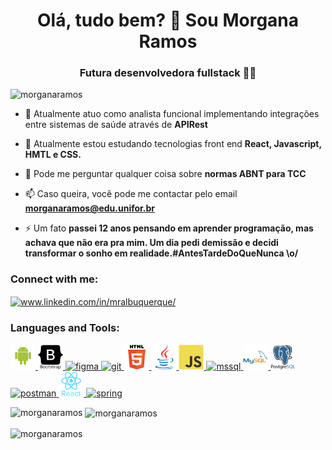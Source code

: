 <h1 align="center"> Olá, tudo bem? 👋 Sou Morgana Ramos</h1>
<h3 align="center">Futura desenvolvedora fullstack 👨‍💻 </h3>

<p align="left"> <img src="https://komarev.com/ghpvc/?username=morganaramos&label=Profile%20views&color=0e75b6&style=flat" alt="morganaramos" /> </p>

- 🔭 Atualmente atuo como analista funcional implementando integrações entre sistemas de saúde através de **APIRest**

- 🌱 Atualmente estou estudando tecnologias front end **React, Javascript, HMTL e CSS.**

- 💬 Pode me perguntar qualquer coisa sobre **normas ABNT para TCC**

- 📫 Caso queira, você pode me contactar pelo email **morganaramos@edu.unifor.br**

- ⚡ Um fato **passei 12 anos pensando em aprender programação, mas achava que não era pra mim. Um dia pedi demissão e decidi transformar o sonho em realidade.#AntesTardeDoQueNunca \o/**

<h3 align="left">Connect with me:</h3>
<p align="left">
<a href="https://linkedin.com/in/www.linkedin.com/in/mralbuquerque/" target="blank"><img align="center" src="https://raw.githubusercontent.com/rahuldkjain/github-profile-readme-generator/master/src/images/icons/Social/linked-in-alt.svg" alt="www.linkedin.com/in/mralbuquerque/" height="30" width="40" /></a>
</p>

<h3 align="left">Languages and Tools:</h3>
<p align="left"> <a href="https://developer.android.com" target="_blank" rel="noreferrer"> <img src="https://raw.githubusercontent.com/devicons/devicon/master/icons/android/android-original-wordmark.svg" alt="android" width="40" height="40"/> </a> <a href="https://getbootstrap.com" target="_blank" rel="noreferrer"> <img src="https://raw.githubusercontent.com/devicons/devicon/master/icons/bootstrap/bootstrap-plain-wordmark.svg" alt="bootstrap" width="40" height="40"/> </a> <a href="https://www.figma.com/" target="_blank" rel="noreferrer"> <img src="https://www.vectorlogo.zone/logos/figma/figma-icon.svg" alt="figma" width="40" height="40"/> </a> <a href="https://git-scm.com/" target="_blank" rel="noreferrer"> <img src="https://www.vectorlogo.zone/logos/git-scm/git-scm-icon.svg" alt="git" width="40" height="40"/> </a> <a href="https://www.w3.org/html/" target="_blank" rel="noreferrer"> <img src="https://raw.githubusercontent.com/devicons/devicon/master/icons/html5/html5-original-wordmark.svg" alt="html5" width="40" height="40"/> </a> <a href="https://www.java.com" target="_blank" rel="noreferrer"> <img src="https://raw.githubusercontent.com/devicons/devicon/master/icons/java/java-original.svg" alt="java" width="40" height="40"/> </a> <a href="https://developer.mozilla.org/en-US/docs/Web/JavaScript" target="_blank" rel="noreferrer"> <img src="https://raw.githubusercontent.com/devicons/devicon/master/icons/javascript/javascript-original.svg" alt="javascript" width="40" height="40"/> </a> <a href="https://www.microsoft.com/en-us/sql-server" target="_blank" rel="noreferrer"> <img src="https://www.svgrepo.com/show/303229/microsoft-sql-server-logo.svg" alt="mssql" width="40" height="40"/> </a> <a href="https://www.mysql.com/" target="_blank" rel="noreferrer"> <img src="https://raw.githubusercontent.com/devicons/devicon/master/icons/mysql/mysql-original-wordmark.svg" alt="mysql" width="40" height="40"/> </a> <a href="https://www.postgresql.org" target="_blank" rel="noreferrer"> <img src="https://raw.githubusercontent.com/devicons/devicon/master/icons/postgresql/postgresql-original-wordmark.svg" alt="postgresql" width="40" height="40"/> </a> <a href="https://postman.com" target="_blank" rel="noreferrer"> <img src="https://www.vectorlogo.zone/logos/getpostman/getpostman-icon.svg" alt="postman" width="40" height="40"/> </a> <a href="https://reactjs.org/" target="_blank" rel="noreferrer"> <img src="https://raw.githubusercontent.com/devicons/devicon/master/icons/react/react-original-wordmark.svg" alt="react" width="40" height="40"/> </a> <a href="https://spring.io/" target="_blank" rel="noreferrer"> <img src="https://www.vectorlogo.zone/logos/springio/springio-icon.svg" alt="spring" width="40" height="40"/> </a> </p>

<p><img align="left" src="https://github-readme-stats.vercel.app/api/top-langs?username=morganaramos&show_icons=true&locale=en&layout=compact" alt="morganaramos" /></p>

<p>&nbsp;<img align="center" src="https://github-readme-stats.vercel.app/api?username=morganaramos&show_icons=true&locale=en" alt="morganaramos" /></p>

<p><img align="center" src="https://github-readme-streak-stats.herokuapp.com/?user=morganaramos&" alt="morganaramos" /></p>









